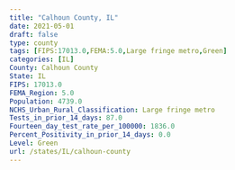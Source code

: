 ```yaml
---
title: "Calhoun County, IL"
date: 2021-05-01
draft: false
type: county
tags: [FIPS:17013.0,FEMA:5.0,Large fringe metro,Green]
categories: [IL]
County: Calhoun County
State: IL
FIPS: 17013.0
FEMA_Region: 5.0
Population: 4739.0
NCHS_Urban_Rural_Classification: Large fringe metro
Tests_in_prior_14_days: 87.0
Fourteen_day_test_rate_per_100000: 1836.0
Percent_Positivity_in_prior_14_days: 0.0
Level: Green
url: /states/IL/calhoun-county
---
```




